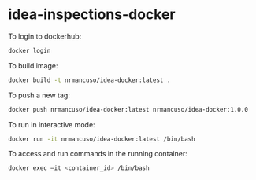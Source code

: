 # idea-inspections-docker

To login to dockerhub:
```bash
docker login
```

To build image:
```bash
docker build -t nrmancuso/idea-docker:latest .
```

To push a new tag:
```bash
docker push nrmancuso/idea-docker:latest nrmancuso/idea-docker:1.0.0
```

To run in interactive mode:
```bash
docker run -it nrmancuso/idea-docker:latest /bin/bash
```

To access and run commands in the running container:
```bash
docker exec –it <container_id> /bin/bash
```

